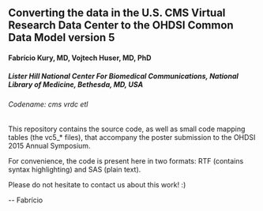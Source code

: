 ## Converting the data in the U.S. CMS Virtual Research Data Center to the OHDSI Common Data Model version 5
#### Fabrício Kury, MD, Vojtech Huser, MD, PhD
##### Lister Hill National Center For Biomedical Communications, National Library of Medicine, Bethesda, MD, USA
###### Codename: cms vrdc etl

This repository contains the source code, as well as small code mapping tables (the vc5_* files), that accompany the poster submission to the OHDSI 2015 Annual Symposium.

For convenience, the code is present here in two formats: RTF (contains syntax highlighting) and SAS (plain text).

Please do not hesitate to contact us about this work! :)

-- Fabrício
